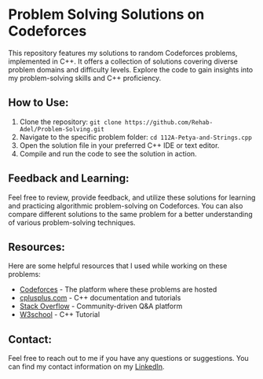 <!DOCTYPE html>
<html>
<body>
  <h1>Problem Solving Solutions on Codeforces</h1>
  <p>
    This repository features my solutions to random Codeforces problems, implemented in C++. It offers a collection of solutions covering diverse problem domains and difficulty levels. Explore the code to gain insights into my problem-solving skills and C++ proficiency.
  </p>

  <h2>How to Use:</h2>
  <ol>
    <li>Clone the repository: <code>git clone https://github.com/Rehab-Adel/Problem-Solving.git</code></li>
    <li>Navigate to the specific problem folder: <code>cd 112A-Petya-and-Strings.cpp</code></li>
    <li>Open the solution file in your preferred C++ IDE or text editor.</li>
    <li>Compile and run the code to see the solution in action.</li>
  </ol>

  <h2>Feedback and Learning:</h2>
  <p>
    Feel free to review, provide feedback, and utilize these solutions for learning and practicing algorithmic problem-solving on Codeforces. You can also compare different solutions to the same problem for a better understanding of various problem-solving techniques.
  </p>

  <h2>Resources:</h2>
  <p>Here are some helpful resources that I used while working on these problems:</p>
  <ul>
    <li><a href="https://codeforces.com/" target="_blank">Codeforces</a> - The platform where these problems are hosted</li>
    <li><a href="https://www.cplusplus.com/" target="_blank">cplusplus.com</a> - C++ documentation and tutorials</li>
    <li><a href="https://stackoverflow.com/" target="_blank">Stack Overflow</a> - Community-driven Q&A platform</li>
    <li><a href="https://www.w3schools.com/cpp/default.asp/" target="_blank">W3school</a> - C++ Tutorial </li>
    <!-- Add more resources here -->
  </ul>

  <h2>Contact:</h2>
  <p>
    Feel free to reach out to me if you have any questions or suggestions. You can find my contact information on my <a href="https://www.linkedin.com/in/rehabadel/">LinkedIn</a>.
  </p>
</body>
</html>
